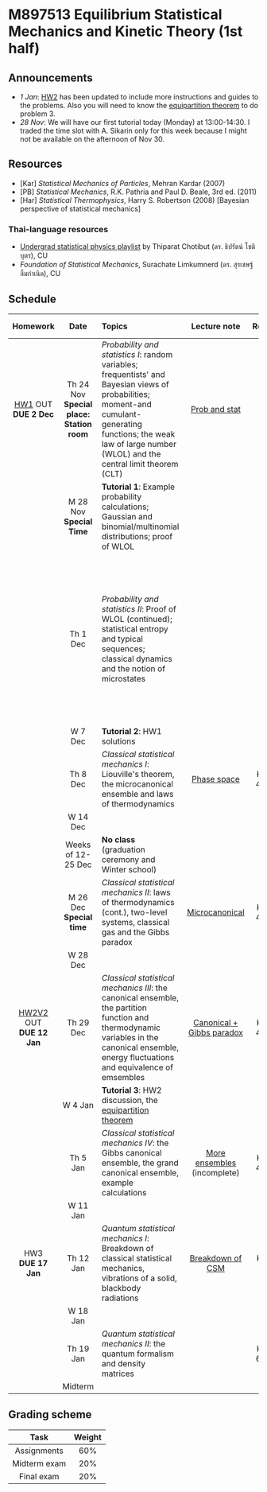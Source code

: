# M897513 Equilibrium Statistical Mechanics and Kinetic Theory (1st half)

## Announcements

* *1 Jan*: [HW2](https://github.com/Ninnat/M897513-stat-mech-2-2565/blob/main/assignments/hw2.pdf) has been updated to include more instructions and guides to the problems. Also you will need to know the [equipartition theorem](https://github.com/Ninnat/M897513-stat-mech-2-2565/blob/main/lecture-notes/equipartition.pdf) to do problem 3.
* *28 Nov*: We will have our first tutorial today (Monday) at 13:00-14:30. I traded the time slot with A. Sikarin only for this week because I might not be available on the afternoon of Nov 30.  

## Resources

* [Kar] *Statistical Mechanics of Particles*, Mehran Kardar (2007) 
* [PB] *Statistical Mechanics*, R.K. Pathria and Paul D. Beale, 3rd ed. (2011) 
* [Har] *Statistical Thermophysics*, Harry S. Robertson (2008) [Bayesian perspective of statistical mechanics]

### Thai-language resources

* [Undergrad statistical physics playlist](https://www.youtube.com/playlist?list=PL0XuSm2_1reOH2Zsr0gKNA1uRCJ290eco) by Thiparat Chotibut (ดร. ธิปรัตน์ โชติบุตร), CU
* *Foundation of Statistical Mechanics*, Surachate Limkumnerd (ดร. สุรเชษฐ์ ลิ้มกำเนิด), CU

## Schedule

|Homework|Date| Topics |Lecture note|Resources|Additional resources|
|:------:|:--:|:-------|:----------:|:--------:|:-------------------|
|[HW1](https://github.com/Ninnat/M897513-stat-mech-2-2565/blob/main/assignments/hw1.pdf) OUT <br> **DUE 2 Dec**|Th 24 Nov <br> **Special place: Station room**|*Probability and statistics I*: random variables; frequentists' and Bayesian views of probabilities; moment-and cumulant-generating functions; the weak law of large number (WLOL) and the central limit theorem (CLT)|[Prob and stat](https://github.com/Ninnat/M897513-stat-mech-2-2565/blob/main/lecture-notes/StatV2.pdf) |Kar 2|
||M 28 Nov <br> **Special Time**|**Tutorial 1**: Example probability calculations; Gaussian and binomial/multinomial distributions; proof of WLOL|||[Bayesian Versus Orthodox Statistics: Which Side Are You On?](http://www.lifesci.sussex.ac.uk/home/Zoltan_Dienes/Dienes%202011%20Bayes.pdf), Zoltan Dienes (The shark example)
||Th 1 Dec|*Probability and statistics II*: Proof of WLOL (continued); statistical entropy and typical sequences; classical dynamics and the notion of microstates||Kar 2|<br> [A Mathematical Theory of Communication](https://people.math.harvard.edu/~ctm/home/text/others/shannon/entropy/entropy.pdf), Claude E. Shannon (One of the all-time classic scientific papers. it asks fundamental questions that define the field of information theory and solves them using the notion of entropy.)
||W 7 Dec| **Tutorial 2**: HW1 solutions
||Th 8 Dec|*Classical statistical mechanics I*: Liouville's theorem, the microcanonical ensemble and laws of thermodynamics|[Phase space](https://github.com/Ninnat/M897513-stat-mech-2-2565/blob/main/lecture-notes/phase-space.pdf)|Kar 4.1-4.2, PB  2
||W 14 Dec|
||Weeks of 12-25 Dec|**No class** (graduation ceremony and Winter school) <br> 
||M 26 Dec <br> **Special time**|*Classical statistical mechanics II*: laws of thermodynamics (cont.), two-level systems, classical gas and the Gibbs paradox|[Microcanonical](https://github.com/Ninnat/M897513-stat-mech-2-2565/blob/main/lecture-notes/Microcanonical.pdf)|Kar 4.3-4.5, PB 1|[The Gibbs paradox](https://www.damtp.cam.ac.uk/user/tong/statphys/jaynes.pdf), Edwin T. Jaynes
||W 28 Dec|
|[HW2V2](https://github.com/Ninnat/M897513-stat-mech-2-2565/blob/main/assignments/hw2.pdf) OUT <br> **DUE 12 Jan**|Th 29 Dec|*Classical statistical mechanics III*: the canonical ensemble, the partition function and thermodynamic variables in the canonical ensemble, energy fluctuations and equivalence of emsembles|[Canonical + Gibbs paradox](https://github.com/Ninnat/M897513-stat-mech-2-2565/blob/main/lecture-notes/Canonical.pdf)|Kar 4.6-4.7, PB 3|You may need to review the concepts of thermodynamics potentials namely the enthalpy, the free energy, the Gibbs free energy and so on.
||W 4 Jan|**Tutorial 3**: HW2 discussion, the [equipartition theorem](https://github.com/Ninnat/M897513-stat-mech-2-2565/blob/main/lecture-notes/equipartition.pdf) 
|| Th 5 Jan|*Classical statistical mechanics IV*: the Gibbs canonical ensemble, the grand canonical ensemble, example calculations|[More ensembles](https://github.com/Ninnat/M897513-stat-mech-2-2565/blob/main/lecture-notes/more_can.pdf) (incomplete)|Kar 4.8-4.9, PB 4
||W 11 Jan|
|HW3 <br> **DUE 17 Jan**|Th 12 Jan|*Quantum statistical mechanics I*: Breakdown of classical statistical mechanics, vibrations of a solid, blackbody radiations|[Breakdown of CSM](https://github.com/Ninnat/M897513-stat-mech-2-2565/blob/main/lecture-notes/qsm1.pdf)| Kar 6.1-6.3
||W 18 Jan|
||Th 19 Jan|*Quantum statistical mechanics II*: the quantum formalism and density matrices||Kar 6.4-6.5, PB 5
||Midterm|

<!--
|||*Classical statistical mechanics II*: laws of thermodynamics (cont.), two-level systems, classical gas and the Gibbs paradox||Kar 4.3-4.5, PB 1| You may need to review the concepts of thermodynamics potentials namely the enthalpy, the free energy, the Gibbs free energy and so on.
|||*Classical statistical mechanics III*: the canonical ensemble, the partition function and thermodynamic variables in the canonical ensemble, energy fluctuations and equilivalence of emsembles||Kar 4.6-4.7, PB 3
|||*Classical statistical mechanics IV*: the Gibbs canonical ensemble, the grand canonical ensemble, example calculations||Kar 4.8-4.9, PB 4
|||*Kinetic theory I*: the BBGKY hierarchy, Boltzmann equation, the H-theorem and irreversibility||Kar 3.3-3.5|-->



## Grading scheme
|Task|Weight|
|:------:|:--:|
|Assignments|60%|
|Midterm exam|20%|
|Final exam|20%|

<!--Scanning the QR code below will bring you to this repository.

<p align="center">
  <img height="300" src="qr-code.png">
</p>-->

